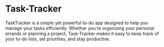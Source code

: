 
# Task-Tracker

TaskTracker is a simple yet powerful to-do app designed to help you manage your tasks efficiently. Whether you're organizing your personal errands or planning a project, Task-Tracker makes it easy to keep track of your to-do lists, set priorities, and stay productive.
